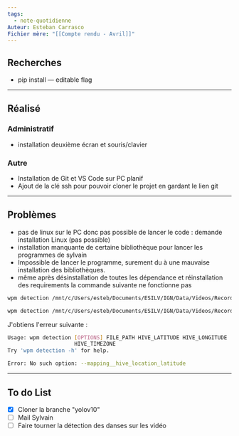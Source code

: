 ```yaml
---
tags:
  - note-quotidienne
Auteur: Esteban Carrasco
Fichier mère: "[[Compte rendu - Avril]]"
---
```

## Recherches
- pip install — editable flag

---
## Réalisé
### Administratif
- installation deuxième écran et souris/clavier

### Autre
- Installation de Git et VS Code sur PC planif
- Ajout de la clé ssh pour pouvoir cloner le projet en gardant le lien git 

---
## Problèmes
- pas de linux sur le PC donc pas possible de lancer le code : demande installation Linux (pas possible)
- installation manquante de certaine bibliothèque pour lancer les programmes de sylvain
- Impossible de lancer le programme, surement du à une mauvaise installation des bibliothèques. 
- même après désinstallation de toutes les dépendance et réinstallation des requirements la commande suivante ne fonctionne pas
```bash
wpm detection /mnt/c/Users/esteb/Documents/ESILV/IGN/Data/Videos/Record_2022-6-28_13-9-17_csi0.mp4 --mapping__hive_location_latitude 46.15390619890339 --mapping__hive_location_longitude -0.6890196830553591 --mapping__hive_location_timezone Europe/Paris

wpm detection /mnt/c/Users/esteb/Documents/ESILV/IGN/Data/Videos/Record_2022-6-28_13-9-17_csi0.mp4 46.15390619890339 -0.6890196830553591 Europe/Paris
```
J'obtiens l'erreur suivante : 
```bash
Usage: wpm detection [OPTIONS] FILE_PATH HIVE_LATITUDE HIVE_LONGITUDE
                     HIVE_TIMEZONE
Try 'wpm detection -h' for help.

Error: No such option: --mapping__hive_location_latitude
```

---
## To do List
- [x] Cloner la branche "yolov10"
- [ ] Mail Sylvain
- [ ] Faire tourner la détection des danses sur les vidéo

